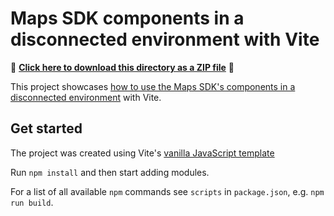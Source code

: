 # Maps SDK components in a disconnected environment with Vite

📁 **[Click here to download this directory as a ZIP file](https://esri.github.io/jsapi-resources/zips/components-disconnected.zip)** 📁

This project showcases [how to use the Maps SDK's components in a disconnected environment](https://developers.arcgis.com/javascript/latest/working-with-assets/) with Vite.

## Get started

The project was created using Vite's [vanilla JavaScript template](https://github.com/vitejs/vite/tree/main/packages/create-vite/template-vanilla)

Run `npm install` and then start adding modules.

For a list of all available `npm` commands see `scripts` in `package.json`, e.g. `npm run build`.
